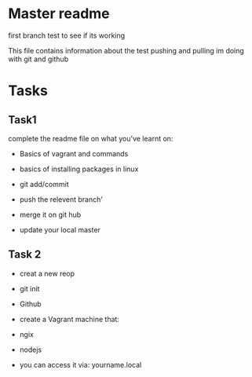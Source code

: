 # Master readme

first branch test to see if its working

This file contains information about the test pushing and pulling im doing with git and github

# Tasks
## Task1
complete the readme file on what you've learnt on:
- Basics of vagrant and commands
- basics of installing packages in linux

- git add/commit
- push the relevent branch'
- merge it on git hub
- update your local master

## Task 2

- creat a new reop
- git init
- Github

- create a Vagrant machine that:
- ngix
- nodejs
- you can access it via: yourname.local
